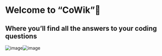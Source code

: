  # Welcome to “CoWik”📝

## Where you’ll find all the answers to your coding questions

![image](https://github.com/Hill7474/Dictionary-App/assets/135084696/8008a6f3-5bc2-4611-bc6d-5a5dc8375e26)![image](https://github.com/Hill7474/CoWik/assets/135084696/bc4dc781-6f5b-49a2-8cbb-e3912e3fc454)
